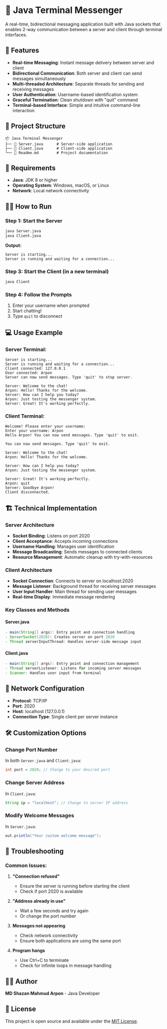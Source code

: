 # 💬 Java Terminal Messenger

A real-time, bidirectional messaging application built with Java sockets that enables 2-way communication between a server and client through terminal interfaces.

## 🚀 Features

- **Real-time Messaging**: Instant message delivery between server and client
- **Bidirectional Communication**: Both server and client can send messages simultaneously
- **Multi-threaded Architecture**: Separate threads for sending and receiving messages
- **User Authentication**: Username-based identification system
- **Graceful Termination**: Clean shutdown with "quit" command
- **Terminal-based Interface**: Simple and intuitive command-line interaction

## 📁 Project Structure

```
📦 Java Terminal Messenger
├── 📄 Server.java      # Server-side application
├── 📄 Client.java      # Client-side application
└── 📄 Readme.md        # Project documentation
```

## 🔧 Requirements

- **Java**: JDK 8 or higher
- **Operating System**: Windows, macOS, or Linux
- **Network**: Local network connectivity

## 🏃‍♂️ How to Run

### Step 1: Start the Server
```bash
java Server.java
java Client.java
```
**Output:**
```
Server is starting...
Server is running and waiting for a connection...
```

### Step 3: Start the Client (in a new terminal)
```bash
java Client
```

### Step 4: Follow the Prompts
1. Enter your username when prompted
2. Start chatting!
3. Type `quit` to disconnect

## 💻 Usage Example

### Server Terminal:
```
Server is starting...
Server is running and waiting for a connection...
Client connected: 127.0.0.1
User connected: Arpon
Server can now send messages. Type 'quit' to stop server.

Server: Welcome to the chat!
Arpon: Hello! Thanks for the welcome.
Server: How can I help you today?
Arpon: Just testing the messenger system.
Server: Great! It's working perfectly.
```

### Client Terminal:
```
Welcome! Please enter your username:
Enter your username: Arpon
Hello Arpon! You can now send messages. Type 'quit' to exit.

You can now send messages. Type 'quit' to exit.

Server: Welcome to the chat!
Arpon: Hello! Thanks for the welcome.

Server: How can I help you today?
Arpon: Just testing the messenger system.

Server: Great! It's working perfectly.
Arpon: quit
Server: Goodbye Arpon!
Client disconnected.
```

## 🏗️ Technical Implementation

### Server Architecture
- **Socket Binding**: Listens on port 2020
- **Client Acceptance**: Accepts incoming connections
- **Username Handling**: Manages user identification
- **Message Broadcasting**: Sends messages to connected clients
- **Resource Management**: Automatic cleanup with try-with-resources

### Client Architecture
- **Socket Connection**: Connects to server on localhost:2020
- **Message Listener**: Background thread for receiving server messages
- **User Input Handler**: Main thread for sending user messages
- **Real-time Display**: Immediate message rendering

### Key Classes and Methods

#### Server.java
```java
- main(String[] args): Entry point and connection handling
- ServerSocket(2020): Creates server on port 2020
- Thread serverInputThread: Handles server-side message input
```

#### Client.java
```java
- main(String[] args): Entry point and connection management
- Thread serverListener: Listens for incoming server messages
- Scanner: Handles user input from terminal
```

## 🔐 Network Configuration

- **Protocol**: TCP/IP
- **Port**: 2020
- **Host**: localhost (127.0.0.1)
- **Connection Type**: Single client per server instance

## 🛠️ Customization Options

### Change Port Number
In both `Server.java` and `Client.java`:
```java
int port = 2020; // Change to your desired port
```

### Change Server Address
In `Client.java`:
```java
String ip = "localhost"; // Change to server IP address
```

### Modify Welcome Messages
In `Server.java`:
```java
out.println("Your custom welcome message");
```

## 🐛 Troubleshooting

### Common Issues:

1. **"Connection refused"**
   - Ensure the server is running before starting the client
   - Check if port 2020 is available

2. **"Address already in use"**
   - Wait a few seconds and try again
   - Or change the port number

3. **Messages not appearing**
   - Check network connectivity
   - Ensure both applications are using the same port

4. **Program hangs**
   - Use Ctrl+C to terminate
   - Check for infinite loops in message handling


## 👨‍💻 Author

**MD Shazan Mahmud Arpon** - Java Developer

## 📝 License

This project is open source and available under the [MIT License](LICENSE).

